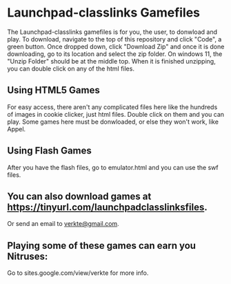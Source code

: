 # Launchpad-classlinks Gamefiles
The Launchpad-classlinks gamefiles is for you, the user, to donwload and play. To download, navigate to the top of this repository and click "Code", a green button. Once dropped down, click "Download Zip" and once it is done downloading, go to its location and select the zip folder. On windows 11, the "Unzip Folder" should be at the middle top. When it is finished unzipping, you can double click on any of the html files.

## Using HTML5 Games
For easy access, there aren't any complicated files here like the hundreds of images in cookie clicker, just html files. Double click on them and you can play. Some games here must be donwloaded, or else they won't work, like Appel.

## Using Flash Games
After you have the flash files, go to emulator.html and you can use the swf files.

## You can also download games at https://tinyurl.com/launchpadclasslinksfiles.
Or send an email to verkte@gmail.com.

## Playing some of these games can earn you Nitruses:
Go to sites.google.com/view/verkte for more info.
